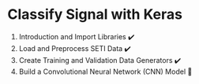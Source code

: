 # Classify Signal with Keras
  1. Introduction and Import Libraries :heavy_check_mark:
  2. Load and Preprocess SETI Data :heavy_check_mark:
  3. Create Training and Validation Data Generators :heavy_check_mark:
  4. Build a Convolutional Neural Network (CNN) Model :pushpin:
 <!--   Task 5: Learning Rate Scheduling and Compile the Model
    Task 6: Train the Model
    Task 7: Evaluate the Model -->
